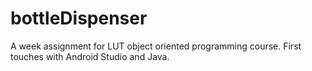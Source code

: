 # bottleDispenser
A week assignment for LUT object oriented programming course.
First touches with Android Studio and Java.


